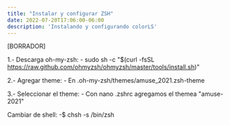 ```yaml
---
title: "Instalar y configurar ZSH"
date: 2022-07-20T17:06:00-06:00
description: 'Instalando y configurando colorLS'
---
```



[BORRADOR]


1.- Descarga oh-my-zsh:
	- sudo sh -c "$(curl -fsSL https://raw.github.com/ohmyzsh/ohmyzsh/master/tools/install.sh)"

2.- Agregar theme:
	- En .oh-my-zsh/themes/amuse_2021.zsh-theme

3.- Seleccionar el theme:
	- Con nano .zshrc agregamos el themea "amuse-2021"


Cambiar de shell:
-$ chsh -s /bin/zsh
